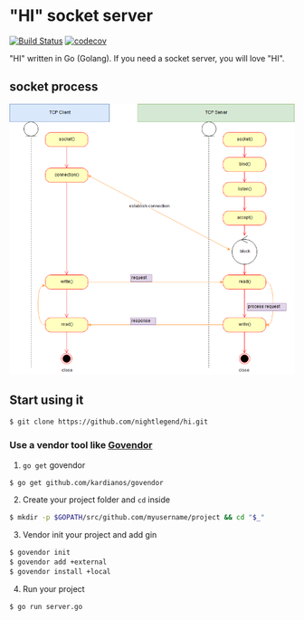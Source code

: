# "HI" socket server

[![Build Status](https://travis-ci.org/nightlegend/hi.svg?branch=master)](https://travis-ci.org/nightlegend/hi) [![codecov](https://codecov.io/gh/nightlegend/hi/branch/master/graph/badge.svg)](https://codecov.io/gh/nightlegend/hi)

"HI" written in Go (Golang). If you need a socket server, you will love "HI".

## socket process
![SOCKET](doc/socket.png)

## Start using it

```sh
$ git clone https://github.com/nightlegend/hi.git
```


### Use a vendor tool like [Govendor](https://github.com/kardianos/govendor)

1. `go get` govendor

```sh
$ go get github.com/kardianos/govendor
```
2. Create your project folder and `cd` inside

```sh
$ mkdir -p $GOPATH/src/github.com/myusername/project && cd "$_"
```

3. Vendor init your project and add gin

```sh
$ govendor init
$ govendor add +external
$ govendor install +local
```

4. Run your project

```sh
$ go run server.go
```